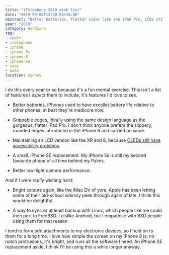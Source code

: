 ```yaml
---
title: "iTelephone 2019 wish list"
date: "2019-09-08T13:30:54+10:00"
abstract: "Better batteries, flatter sides like the iPad Pro, LCDs still an option instead of OLEDs, bright colours, Linux/FreeBSD sync?"
year: "2019"
category: Hardware
tag:
- apple
- itelephone
- iphone
- iphone-5s
- iphone-8
- iphone-se
- imac
- palm
location: Sydney
---
```

I do this every year or so because it's a fun mental exercise. This isn't a list of features I *expect* them to include, it's features I'd love to see.

* Better batteries. iPhones used to have excellet battery life relative to other phones; at best they're mediocre now.

* Grippable edges, ideally using the same design language as the gorgeous, flatter iPad Pro. I don't think anyone prefers the slippery, rounded edges introduced in the iPhone 6 and carried on since.

* Maintaining an LCD version like the XR and 8, because [OLEDs still have accessibility problems](tps://rubenerd.com/why-oled-phone-screens-suck-for-some-of-us/).

* A small, iPhone SE replacement. My iPhone 5s is still my second favourite phone of all time behind my Palms.

* Better low-light camera performance.

And if I were *really* wishing hard:

* Bright colours again, like the iMac DV of yore. Apple has been letting some of their old-school whimsy peek through again of late, I think this would be delightful.

* A way to sync or at least backup with Linux, which people like me could then port to FreeBSD. I dislike Android, but I empathise with BSD people using them for that reason.

I tend to form odd attachments to my electronic devices, so I hold on to them for a long time. I love how simple the screen on my iPhone 8 is; no notch protrusions, it's bright, and runs all the software I need. An iPhone SE replacement aside, I think I'll be using this a while longer anyway.

